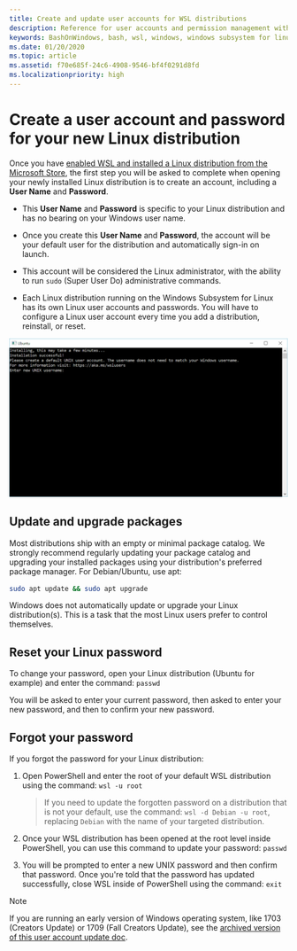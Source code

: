 ```yaml
---
title: Create and update user accounts for WSL distributions
description: Reference for user accounts and permission management with the Windows Subsystem for Linux.
keywords: BashOnWindows, bash, wsl, windows, windows subsystem for linux, windowssubsystem, ubuntu, user accounts
ms.date: 01/20/2020
ms.topic: article
ms.assetid: f70e685f-24c6-4908-9546-bf4f0291d8fd
ms.localizationpriority: high
---
```


# Create a user account and password for your new Linux distribution

Once you have [enabled WSL and installed a Linux distribution from the Microsoft Store](./install-win10.md), the first step you will be asked to complete when opening your newly installed Linux distribution is to create an account, including a **User Name** and **Password**.

- This **User Name** and **Password** is specific to your Linux distribution and has no bearing on your Windows user name.

- Once you create this **User Name** and **Password**, the account will be your default user for the distribution and automatically sign-in on launch.

- This account will be considered the Linux administrator, with the ability to run `sudo` (Super User Do) administrative commands.

- Each Linux distribution running on the Windows Subsystem for Linux has its own Linux user accounts and passwords.  You will have to configure a Linux user account every time you add a distribution, reinstall, or reset.

![Ubuntu unpacking in the Windows console](media/UbuntuInstall.png)

## Update and upgrade packages

Most distributions ship with an empty or minimal package catalog. We strongly recommend regularly updating your package catalog and upgrading your installed packages using your distribution's preferred package manager. For Debian/Ubuntu, use apt:

```bash
sudo apt update && sudo apt upgrade
```

Windows does not automatically update or upgrade your Linux distribution(s). This is a task that the most Linux users prefer to control themselves.

## Reset your Linux password

To change your password, open your Linux distribution (Ubuntu for example) and enter the command: `passwd`

You will be asked to enter your current password, then asked to enter your new password, and then to confirm your new password.

## Forgot your password

If you forgot the password for your Linux distribution:

1. Open PowerShell and enter the root of your default WSL distribution using the command: `wsl -u root`

    > If you need to update the forgotten password on a distribution that is not your default, use the command: `wsl -d Debian -u root`, replacing `Debian` with the name of your targeted distribution.

2. Once your WSL distribution has been opened at the root level inside PowerShell, you can use this command to update your password: `passwd`

3. You will be prompted to enter a new UNIX password and then confirm that password. Once you're told that the password has updated successfully, close WSL inside of PowerShell using the command: `exit`

> [!NOTE]
> If you are running an early version of Windows operating system, like 1703 (Creators Update) or 1709 (Fall Creators Update), see the [archived version of this user account update doc](./user-support-archived.md).
